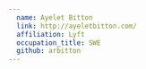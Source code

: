```yaml
---
  name: Ayelet Bitton
  link: http://ayeletbitton.com/
  affiliation: Lyft
  occupation_title: SWE
  github: arbitton
---
```

